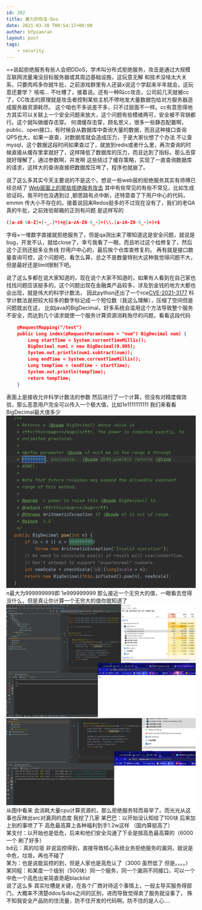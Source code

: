 ```yaml
---
id: 392
title: 暴力的攻击-Dos
date: 2021-03-30 T09:54:17+00:00
author: bfpiaoran
layout: post
tags:
    - security
---
```


==说起拒绝服务有些人会把DDoS，学术叫分布式拒绝服务，攻击是通过大规模互联网流量淹没目标服务器或其周边基础设施，这玩意无解
和技术没啥太大关系，只要肉鸡多你就牛批，之前游戏群里有人还装x说这个学起来半年就会，这玩意还要学？
咳咳... 不吐槽了，接着说。还有一种叫cc攻击，公司前几天就被cc了，CC攻击的原理就是攻击者控制某些主机不停地发大量数据包给对方服务器造成服务器资源耗尽。
这个咱也不多说差不多，只不过层面不一样。cc有意思得地方其实可以关联上一个安全问题来放大，这个问题有些模棱两可，安全被不背锅都行。这个就叫做缓存击穿。
何谓缓存击穿，顾名思义，很多一些静态配置啊，public、open接口，有时候会从数据库中查询大量的数据，而且这种接口查询QPS也大，如果一直查，对数据库就会造成压力，于是大家伙想了个办法
不让查mysql，这个数据这段时间如果查过了，就放到redis或者什么里，再次查询的时候直接从缓存里拿就好了，这样降低了数据库的压力，而且达到了指标。那么击穿就好理解了，通过参数啊，并发啊
这些绕过了缓存策略，实现了一直查询数据库的请求，这样大的查询直接把数据库压垮了，程序也就崩了。  

说了这么多其实今天主要说的不是这个，想说一些web层的拒绝服务其实有师傅已经总结了
[Web层面上的那些拒绝服务攻击](https://gh0st.cn/archives/2020-06-22/1) 其中有些常见的有些不常见，比如生成验证码，我平时也没遇到过
,额思路有点中断，还特意查了下用户中心的代码，emmm 传大小不存在的。接着说回来Redos挺多的不过现在没有了，我们的老QA真的牛批，之前效验邮箱的正则有问题
是这样写的  
```json
([a-z0-9A-Z]+[-_.]*)+@[a-zA-Z0-9_-]+(\\.[a-zA-Z0-9_-]+)+$  
```
字母+一堆数字直接就拒绝服务了，但是qa测出来了哪知道这是安全问题，就说是bug，开发不认，就给close了，幸亏我看了一眼，而且听过这个给修复了，然后这个正则还挺多业务线
抄用户中心的，最后挨个仓库查修复的。
再有就是接口数量查询可控，这个问题吧，看怎么算，总之不是数量特别大这种我觉得问题不大，但是最好还是limit限制下吧。

说了这么多都在说大家知道的，现在说个大家不知道的，如果有人看到在自己家也找找问题应该挺多的。这个问题出现在金融类产品较多，涉及到金钱的地方大都也会出现，就是伟大的科学计数法，
因此python还出了一个rce[CVE-2021-3177](https://bugs.python.org/issue42938) 科学计数法是把较大较多的数字标记成一个短位数（我这么理解），压缩了空间但是问题就出在这，
比如java的BigDecimal，好多系统会滥用这个方法导致整个服务不安全，而达到几个请求就使一个服务计算资源消耗殆尽的问题，看看这段代码
```json
    @RequestMapping("/test")  
    public Long index(@RequestParam(name = "num") BigDecimal num) {  
        Long startTime = System.currentTimeMillis();  
        BigDecimal num1 = new BigDecimal(0.005);  
        System.out.println(num1.subtract(num));  
        Long endTime = System.currentTimeMillis();  
        Long tempTime = (endTime - startTime);  
        System.out.println(tempTime);  
        return tempTime;  
    }
```
表面上是接收允许科学计数法的参数 然后进行了一个计算，但没有对精度做效验，那么恶意用户完全可以传入一个极大值，比如1e1111111111
我们来看看BigDecimal最大值多少   
![](/img/bigdecimal.png)  
n最大为999999999即 1e999999999  那么接近一个无穷大的值，一眼看去觉得没什么，但是真让你计算一个无穷大的值你就知道了
![](/img/big1.png) 
![](/img/big2.png)
从图中看来 会消耗大量cpu计算资源的，那么拒绝服务轻而易举了。而光光从这事也反映出src对漏洞的态度
我挖了几家
某巴巴：以开始没认知给了100块 后来加上别的事喷了下 高危最高算上各种福利到手1.2w这样 （国内算挺高了）    
某支付：以开始也是低危，后来和他们安全沟通了下全是按高危最高算的（6000一个 刷了好多）  
bd云：真的垃圾 非说监控得到，直接导致核心系统业务拒绝服务的漏洞，就说是中危，垃圾，再也不碰了  
某为：也是说能监控的到，但是人家也是高危认了（3000  虽然低了 但是。。。。）  
某同程：和某度一个级别（500块）同一个服务，同一个漏洞不同接口，可以一个中危一个高危出来简直奇葩blacklist     
说了这么多 其实吐槽是关键，在各个厂商对待这个事情上，一般主导买服务得部门，大概率不清楚ddos与dos之间的区别，进而导致觉得卖了服务就没事了，
殊不知我安全产品防的住流量，防不住开发的代码啊。防不住的是人心....

